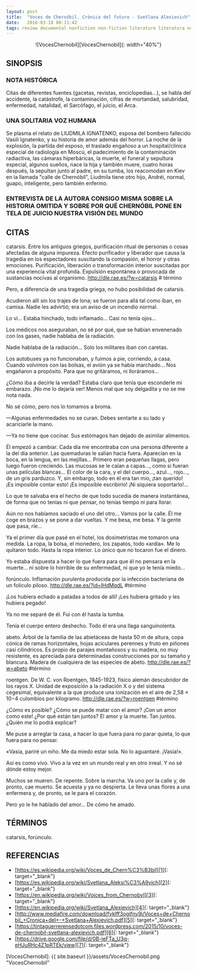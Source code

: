 ```yaml
---
layout: post
title:  "Voces de Chernóbil. Crónica del futuro - Svetlana Alexievich"
date:   2016-03-18 00:11:42
tags: review documental nonfiction non-fiction literature literatura novel novela "Voces de Chernóbil. Crónica del futuro - Svetlana Alexievich" "Voces de Chernóbil. Crónica del futuro" "Voces de Chernóbil" "Svetlana Alexievich" VocesDeChernóbilCrónicaDelFuturo VocesDeChernobilCronicaDelFuturo VocesDeChernóbil VocesDeChernobil VocesChernóbil VocesChernobil SvetlanaAlexievich
---
```




<div style="text-align:center" markdown="1">
![VocesChernobil][VocesChernobil]{: width="40%"}
</div>



## SINOPSIS

### NOTA HISTÓRICA
Citas de diferentes fuentes (gacetas, revistas, enciclopedias...), se habla del accidente, la catástrofe, la contaminación, cifras de mortandad, salubridad, enfermedad, natalidad, el Sarcófago, el juicio, el Arca.


### UNA SOLITARIA VOZ HUMANA
Se plasma el relato de LIUDMILA IGNATENKO, esposa del bombero fallecido Vasili Ignatenko, y su historia de amor además del horror. La noche de la explosión, la partida del esposo, el traslado engañoso a un hospital/clínica especial de radiología en Moscú, el padecimiento de la contaminación radiactiva, las cámaras hiperbáricas, la muerte, el funeral y sepultura especial, algunos sueños, nace la hija y también muere, cuatro horas después, la sepultan junto al padre, en su tumba, los reacomodan en Kiev en la llamada "calle de Chernóbil", Liudmila tiene otro hijo, Andréi, normal, guapo, inteligente, pero también enfermo.


### ENTREVISTA DE LA AUTORA CONSIGO MISMA SOBRE LA HISTORIA OMITIDA Y SOBRE POR QUÉ CHERNÓBIL PONE EN TELA DE JUICIO NUESTRA VISIÓN DEL MUNDO



## CITAS
catarsis. Entre los antiguos griegos, purificación ritual de personas o cosas afectadas de alguna impureza. Efecto purificador y liberador que causa la tragedia en los espectadores suscitando la compasión, el horror y otras emociones. Purificación, liberación o transformación interior suscitadas por una experiencia vital profunda. Expulsión espontánea o provocada de sustancias nocivas al organismo. http://dle.rae.es/?w=catarsis # término

Pero, a diferencia de una tragedia griega, no hubo posibilidad de catarsis.

Acudieron allí sin los trajes de lona; se fueron para allá tal como iban, en camisa. Nadie les advirtió; era un aviso de un incendio normal.

Lo vi… Estaba hinchado, todo inflamado… Casi no tenía ojos…

Los médicos nos aseguraban, no sé por qué, que se habían envenenado con los gases, nadie hablaba de la radiación.

Nadie hablaba de la radiación… Solo los militares iban con caretas.

Los autobuses ya no funcionaban, y fuimos a pie, corriendo, a casa. Cuando volvimos con las bolsas, el avión ya se había marchado… Nos engañaron a propósito. Para que no gritáramos, ni lloráramos…

¿Cómo iba a decirle la verdad? Estaba claro que tenía que esconderle mi embarazo. ¡No me lo dejaría ver! Menos mal que soy delgadita y no se me nota nada.

No sé cómo, pero nos lo tomamos a broma.

—Algunas enfermedades no se curan. Debes sentarte a su lado y acariciarle la mano.

—Ya no tiene que cocinar. Sus estómagos han dejado de asimilar alimentos.

Él empezó a cambiar. Cada día me encontraba con una persona diferente a la del día anterior. Las quemaduras le salían hacia fuera. Aparecían en la boca, en la lengua, en las mejillas… Primero eran pequeñas llagas, pero luego fueron creciendo. Las mucosas se le caían a capas…, como si fueran unas películas blancas… El color de la cara, y el del cuerpo…, azul…, rojo…, de un gris parduzco. Y, sin embargo, todo en él era tan mío, ¡tan querido! ¡Es imposible contar esto! ¡Es imposible escribirlo! ¡Ni siquiera soportarlo!…

Lo que te salvaba era el hecho de que todo sucedía de manera instantánea, de forma que no tenías ni que pensar, no tenías tiempo ni para llorar.

Aún no nos habíamos saciado el uno del otro… Vamos por la calle. Él me coge en brazos y se pone a dar vueltas. Y me besa, me besa. Y la gente que pasa, ríe…

Ya el primer día que pasé en el hotel, los dosimetristas me tomaron una medida. La ropa, la bolsa, el monedero, los zapatos, todo «ardía». Me lo quitaron todo. Hasta la ropa interior. Lo único que no tocaron fue el dinero.

Yo estaba dispuesta a hacer lo que fuera para que él no pensara en la muerte… ni sobre lo horrible de su enfermedad, ni que yo le tenía miedo…

forúnculo. Inflamación purulenta producida por la infección bacteriana de un folículo piloso. http://dle.rae.es/?id=IHdMqdL #término

¡Los hubiera echado a patadas a todos de allí! ¡Les hubiera gritado y les hubiera pegado!

Ya no me separé de él. Fui con él hasta la tumba.

Tenía el cuerpo entero deshecho. Todo él era una llaga sanguinolenta.

abeto. Árbol de la familia de las abietáceas de hasta 50 m de altura, copa cónica de ramas horizontales, hojas aciculares perennes y fruto en piñones casi cilíndricos. Es propio de parajes montañosos y su madera, no muy resistente, es apreciada para determinadas construcciones por su tamaño y blancura. Madera de cualquiera de las especies de abeto. http://dle.rae.es/?w=abeto #término

roentgen. De W. C. von Roentgen, 1845-1923, físico alemán descubridor de los rayos X. Unidad de exposición a la radiación X o γ del sistema cegesimal, equivalente a la que produce una ionización en el aire de 2,58 × 10−4 culombios por kilogramo. http://dle.rae.es/?w=roentgen #término

¿Cómo es posible? ¿Cómo se puede matar con el amor? ¡Con un amor como este! ¿Por qué están tan juntos? El amor y la muerte. Tan juntos. ¿Quién me lo podrá explicar?

Me puse a arreglar la casa, a hacer lo que fuera para no parar quieta, lo que fuera para no pensar.

«Vasia, pariré un niño. Me da miedo estar sola. No lo aguantaré. ¡Vasia!».

Así es como vivo. Vivo a la vez en un mundo real y en otro irreal. Y no sé dónde estoy mejor.

Muchos se mueren. De repente. Sobre la marcha. Va uno por la calle y, de pronto, cae muerto. Se acuesta y ya no despierta. Le lleva unas flores a una enfermera y, de pronto, se le para el corazón.

Pero yo le he hablado del amor… De cómo he amado.



## TÉRMINOS
catarsis, forúnculo.



## REFERENCIAS
* [https://es.wikipedia.org/wiki/Voces_de_Chern%C3%B3bil][1]{: target="_blank"}
* [https://es.wikipedia.org/wiki/Svetlana_Aleksi%C3%A9vich][2]{: target="_blank"}
* [https://en.wikipedia.org/wiki/Voices_from_Chernobyl][3]{: target="_blank"}
* [https://en.wikipedia.org/wiki/Svetlana_Alexievich][4]{: target="_blank"}
* [http://www.mediafire.com/download/fyklff3ogifny9i/Voces+de+Chernobil_+Cronica+del+-+Svetlana+Alexievich.pdf][5]{: target="_blank"}
* [https://tintaguerrerensedotcom.files.wordpress.com/2015/10/voces-de-chernobil-svetlana-alexievich.pdf][6]{: target="_blank"}
* [https://drive.google.com/file/d/0B-ieFTa_U3q-eHJuRHc4Z1pRTEk/view][7]{: target="_blank"}



[1]: https://es.wikipedia.org/wiki/Voces_de_Chern%C3%B3bil
[2]: https://es.wikipedia.org/wiki/Svetlana_Aleksi%C3%A9vich
[3]: https://en.wikipedia.org/wiki/Voices_from_Chernobyl
[4]: https://en.wikipedia.org/wiki/Svetlana_Alexievich
[5]: http://www.mediafire.com/download/fyklff3ogifny9i/Voces+de+Chernobil_+Cronica+del+-+Svetlana+Alexievich.pdf
[6]: https://tintaguerrerensedotcom.files.wordpress.com/2015/10/voces-de-chernobil-svetlana-alexievich.pdf
[7]: https://drive.google.com/file/d/0B-ieFTa_U3q-eHJuRHc4Z1pRTEk/view



[VocesChernobil]: {{ site.baseurl }}/assets/VocesChernobil.png "VocesChernobil"
